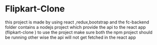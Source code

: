 # Flipkart-Clone
this project is made by using react ,redux,bootstrap and the fc-backend folder contains a nodejs project which provide the api to the react app (flipkart-clone )
to use the project make sure both the npm project should be running other wise the api will not get fetched in the react app

